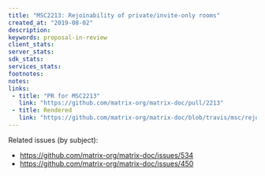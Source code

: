 ```yaml
---
title: "MSC2213: Rejoinability of private/invite-only rooms"
created_at: "2019-08-02"
description:
keywords: proposal-in-review
client_stats:
server_stats:
sdk_stats:
services_stats:
footnotes:
notes:
links:
 - title: "PR for MSC2213"
   link: "https://github.com/matrix-org/matrix-doc/pull/2213"
 - title: Rendered
   link: "https://github.com/matrix-org/matrix-doc/blob/travis/msc/rejoin-private-rooms/proposals/2213-rejoin-private-rooms.md"
---
```


Related issues (by subject):
* https://github.com/matrix-org/matrix-doc/issues/534
* https://github.com/matrix-org/matrix-doc/issues/450
